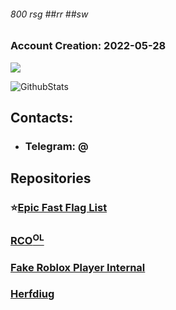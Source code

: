 ###### 800 rsg ##rr ##sw

### Account Creation: 2022-05-28
![](https://komarev.com/ghpvc/?username=devstacking&color=ff69b4)

![GithubStats](https://github-readme-stats.vercel.app/api?username=devstacking&show_icons=true&theme=dark)

## Contacts:
- ### Telegram: @

## Repositories
### ⭐[Epic Fast Flag List](https://github.com/devstacking/Epic-Fast-Flags-List)
### [RCO<sup>OL</sup>](https://github.com/devstacking/RCOOL)
### [Fake Roblox Player Internal](https://github.com/devstacking/Roblox-Player-Internal-Patcher)
### [Herfdiug](https://devstacking.github.io/herfdiug/)
### [‎ ](https://github.com/devstacking/Roblox.Glitching.Community.FFlags.Collective)
